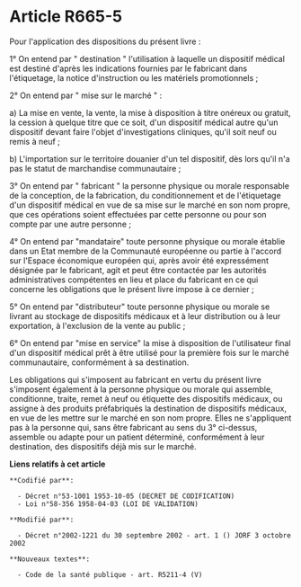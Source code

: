 # Article R665-5

Pour l'application des dispositions du présent livre :

1° On entend par " destination " l'utilisation à laquelle un dispositif médical est destiné d'après les indications fournies
par le fabricant dans l'étiquetage, la notice d'instruction ou les matériels promotionnels ;

2° On entend par " mise sur le marché " :

a) La mise en vente, la vente, la mise à disposition à titre onéreux ou gratuit, la cession à quelque titre que ce soit, d'un
dispositif médical autre qu'un dispositif devant faire l'objet d'investigations cliniques, qu'il soit neuf ou remis à neuf ;

b) L'importation sur le territoire douanier d'un tel dispositif, dès lors qu'il n'a pas le statut de marchandise
communautaire ;

3° On entend par " fabricant " la personne physique ou morale responsable de la conception, de la fabrication, du
conditionnement et de l'étiquetage d'un dispositif médical en vue de sa mise sur le marché en son nom propre, que ces
opérations soient effectuées par cette personne ou pour son compte par une autre personne ;

4° On entend par "mandataire" toute personne physique ou morale établie dans un Etat membre de la Communauté européenne ou
partie à l'accord sur l'Espace économique européen qui, après avoir été expressément désignée par le fabricant, agit et peut
être contactée par les autorités administratives compétentes en lieu et place du fabricant en ce qui concerne les obligations
que le présent livre impose à ce dernier ;

5° On entend par "distributeur" toute personne physique ou morale se livrant au stockage de dispositifs médicaux et à leur
distribution ou à leur exportation, à l'exclusion de la vente au public ;

6° On entend par "mise en service" la mise à disposition de l'utilisateur final d'un dispositif médical prêt à être utilisé
pour la première fois sur le marché communautaire, conformément à sa destination.

Les obligations qui s'imposent au fabricant en vertu du présent livre s'imposent également à la personne physique ou morale
qui assemble, conditionne, traite, remet à neuf ou étiquette des dispositifs médicaux, ou assigne à des produits préfabriqués
la destination de dispositifs médicaux, en vue de les mettre sur le marché en son nom propre. Elles ne s'appliquent pas à la
personne qui, sans être fabricant au sens du 3° ci-dessus, assemble ou adapte pour un patient déterminé, conformément à leur
destination, des dispositifs déjà mis sur le marché.

**Liens relatifs à cet article**

	**Codifié par**:

	  - Décret n°53-1001 1953-10-05 (DECRET DE CODIFICATION)
	  - Loi n°58-356 1958-04-03 (LOI DE VALIDATION)

	**Modifié par**:

	  - Décret n°2002-1221 du 30 septembre 2002 - art. 1 () JORF 3 octobre 2002

	**Nouveaux textes**:

	  - Code de la santé publique - art. R5211-4 (V)
